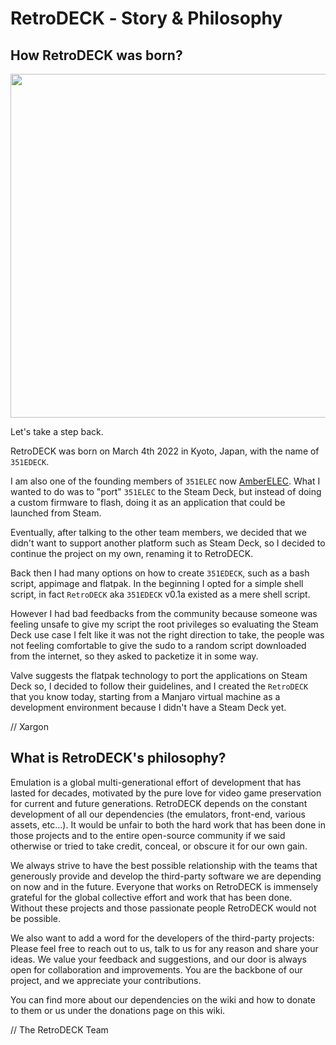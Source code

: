 # RetroDECK ‐ Story & Philosophy

## How RetroDECK was born?

<img src="../../wiki_images/logos/351e-deck-logo.png" width="550">

Let's take a step back.

RetroDECK was born on March 4th 2022 in Kyoto, Japan, with the name of `351EDECK`.

I am also one of the founding members of `351ELEC` now [AmberELEC](https://amberelec.org/).
What I wanted to do was to "port" `351ELEC` to the Steam Deck, but instead of doing a custom firmware to flash, doing it as an application that could be launched from Steam.

Eventually, after talking to the other team members, we decided that we didn't want to support another platform such as Steam Deck, so I decided to continue the project on my own, renaming it to RetroDECK.

Back then I had many options on how to create `351EDECK`, such as a bash script, appimage and flatpak.
In the beginning I opted for a simple shell script, in fact `RetroDECK` aka `351EDECK` v0.1a existed as a mere shell script.

However I had bad feedbacks from the community because someone was feeling unsafe to give my script the root privileges so evaluating the Steam Deck use case I felt like it was not the right direction to take, the people was not feeling comfortable to give the sudo to a random script downloaded from the internet, so they asked to packetize it in some way.

Valve suggests the flatpak technology to port the applications on Steam Deck so, I decided to follow their guidelines, and I created the `RetroDECK` that you know today, starting from a Manjaro virtual machine as a development environment because I didn't have a Steam Deck yet.

// Xargon

## What is RetroDECK's philosophy?
Emulation is a global multi-generational effort of development that has lasted for decades, motivated by the pure love for video game preservation for current and future generations. RetroDECK depends on the constant development of all our dependencies (the emulators, front-end, various assets, etc…). It would be unfair to both the hard work that has been done in those projects and to the entire open-source community if we said otherwise or tried to take credit, conceal, or obscure it for our own gain.

We always strive to have the best possible relationship with the teams that generously provide and develop the third-party software we are depending on now and in the future. Everyone that works on RetroDECK is immensely grateful for the global collective effort and work that has been done. Without these projects and those passionate people RetroDECK would not be possible.

We also want to add a word for the developers of the third-party projects: Please feel free to reach out to us, talk to us for any reason and share your ideas. We value your feedback and suggestions, and our door is always open for collaboration and improvements. You are the backbone of our project, and we appreciate your contributions.

You can find more about our dependencies on the wiki and how to donate to them or us under the donations page on this wiki.

// The RetroDECK Team
